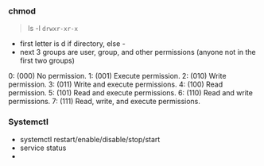 ### chmod
>ls -l 
`drwxr-xr-x`
- first letter is d if directory, else -
- next 3 groups are user, group, and other permissions (anyone not in the first two groups)

0: (000) No permission.
1: (001) Execute permission.
2: (010) Write permission.
3: (011) Write and execute permissions.
4: (100) Read permission.
5: (101) Read and execute permissions.
6: (110) Read and write permissions.
7: (111) Read, write, and execute permissions.

### Systemctl
- systemctl restart/enable/disable/stop/start
- service <service> status
- 